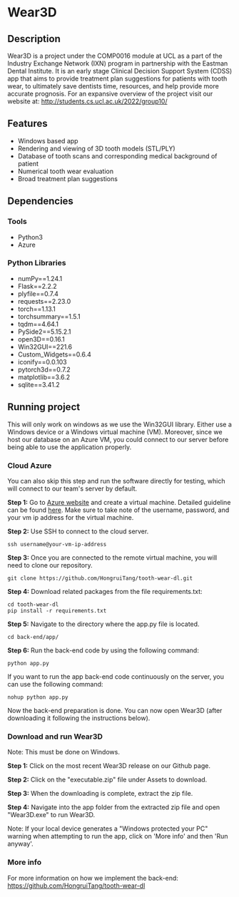 # Wear3D
## Description

Wear3D is a project under the COMP0016 module at UCL as a part of the Industry Exchange Network (IXN) program in partnership with the Eastman Dental Institute. It is an early stage Clinical Decision Support System (CDSS) app that aims to provide treatment plan suggestions for patients with tooth wear, to ultimately save dentists time, resources, and help provide more accurate prognosis. For an expansive overview of the project visit our website at: http://students.cs.ucl.ac.uk/2022/group10/

## Features

* Windows based app
* Rendering and viewing of 3D tooth models (STL/PLY)
* Database of tooth scans and corresponding medical background of patient
* Numerical tooth wear evaluation
* Broad treatment plan suggestions

## Dependencies

### Tools
* Python3
* Azure


### Python Libraries
* numPy==1.24.1
* Flask==2.2.2
* plyfile==0.7.4
* requests==2.23.0
* torch==1.13.1
* torchsummary==1.5.1
* tqdm==4.64.1
* PySide2==5.15.2.1
* open3D==0.16.1
* Win32GUI==221.6
* Custom_Widgets==0.6.4
* iconify==0.0.103
* pytorch3d==0.7.2
* matplotlib==3.6.2
* sqlite==3.41.2

## Running project 
This will only work on windows as we use the Win32GUI library. Either use a Windows device or a Windows virtual machine (VM). Moreover, since we host our database on an Azure VM, you could connect to our server before being able to use the application properly.

### Cloud Azure

You can also skip this step and run the software directly for testing, which will connect to our team's server by default.

**Step 1:**  Go to <a href="https://azure.microsoft.com/en-gb">Azure website</a> and create a virtual machine. Detailed guideline can be found <a href="https://learn.microsoft.com/en-us/azure/virtual-machines/linux/quick-create-portal?tabs=ubuntu">here</a>. Make sure to take note of the username, password, and your vm ip address for the virtual machine.

**Step 2:** Use SSH to connect to the cloud server. 

``` 
ssh username@your-vm-ip-address
```
  
**Step 3:** Once you are connected to the remote virtual machine, you will need to clone our repository.

```
git clone https://github.com/HongruiTang/tooth-wear-dl.git
```
    
**Step 4:** Download related packages from the file requirements.txt:
```
cd tooth-wear-dl
pip install -r requirements.txt
```

**Step 5:** Navigate to the directory where the app.py file is located.
```
cd back-end/app/
```

**Step 6:** Run the back-end code by using the following command:
```
python app.py
```

If you want to run the app back-end code continuously on the server, you can use the following command:
```
nohup python app.py
```
  
Now the back-end preparation is done. You can now open Wear3D (after downloading it following the instructions below).
 
### Download and run Wear3D
Note: This must be done on Windows.

**Step 1:** Click on the most recent Wear3D release on our Github page.

**Step 2:** Click on the "executable.zip" file under Assets to download.

**Step 3:** When the downloading is complete, extract the zip file.

**Step 4:** Navigate into the app folder from the extracted zip file and open "Wear3D.exe" to run Wear3D.

Note: If your local device generates a "Windows protected your PC" warning when attempting to run the app, click on 'More info' and then 'Run anyway'.

### More info
For more information on how we implement the back-end: https://github.com/HongruiTang/tooth-wear-dl
